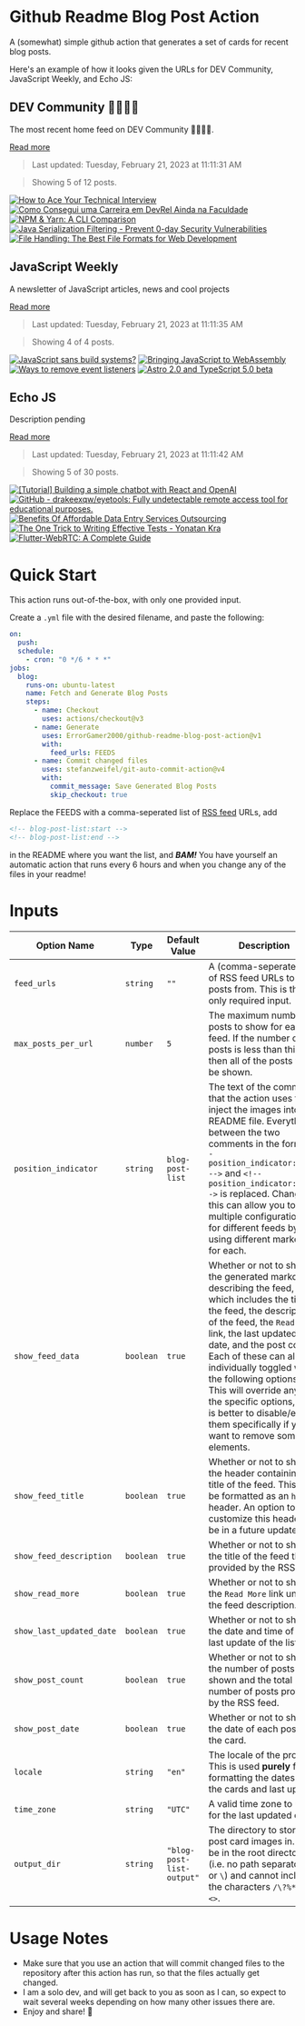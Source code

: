 # Github Readme Blog Post Action

A (somewhat) simple github action that generates a set of cards for recent blog posts.

Here's an example of how it looks given the URLs for DEV Community, JavaScript Weekly, and Echo JS:

<!-- post-list:start -->
## DEV Community 👩‍💻👨‍💻

The most recent home feed on DEV Community 👩‍💻👨‍💻.

[Read more](https://dev.to)
> Last updated: Tuesday, February 21, 2023 at 11:11:31 AM

> Showing 5 of 12 posts.

[![How to Ace Your Technical Interview](https://raw.githubusercontent.com/ErrorGamer2000/github-readme-blog-post-action/main/generated_files/DEV_Community_👩‍💻👨‍💻/How_to_Ace_Your_Technical_Interview.svg)](https://dev.to/michaellarocca/how-to-ace-your-technical-interview-2fdm)
[![Como Consegui uma Carreira em DevRel Ainda na Faculdade](https://raw.githubusercontent.com/ErrorGamer2000/github-readme-blog-post-action/main/generated_files/DEV_Community_👩‍💻👨‍💻/Como_Consegui_uma_Carreira_em_DevRel_Ainda_na_Faculdade.svg)](https://dev.to/devrelbr/como-consegui-uma-carreira-em-devrel-ainda-na-faculdade-anc)
[![NPM & Yarn: A CLI Comparison](https://raw.githubusercontent.com/ErrorGamer2000/github-readme-blog-post-action/main/generated_files/DEV_Community_👩‍💻👨‍💻/NPM___Yarn__A_CLI_Comparison.svg)](https://dev.to/arafat4693/npm-yarn-a-cli-comparison-56nb)
[![Java Serialization Filtering - Prevent 0-day Security Vulnerabilities](https://raw.githubusercontent.com/ErrorGamer2000/github-readme-blog-post-action/main/generated_files/DEV_Community_👩‍💻👨‍💻/Java_Serialization_Filtering_-_Prevent_0-day_Security_Vulnerabilities.svg)](https://dev.to/codenameone/java-serialization-filtering-prevent-0-day-security-vulnerabilities-ipk)
[![File Handling: The Best File Formats for Web Development](https://raw.githubusercontent.com/ErrorGamer2000/github-readme-blog-post-action/main/generated_files/DEV_Community_👩‍💻👨‍💻/File_Handling__The_Best_File_Formats_for_Web_Development.svg)](https://dev.to/get_pieces/file-handling-the-best-file-formats-for-web-development-2225)


## JavaScript Weekly

A newsletter of JavaScript articles, news and cool projects

[Read more](https://javascriptweekly.com/)
> Last updated: Tuesday, February 21, 2023 at 11:11:35 AM

> Showing 4 of 4 posts.

[![JavaScript sans build systems?](https://raw.githubusercontent.com/ErrorGamer2000/github-readme-blog-post-action/main/generated_files/JavaScript_Weekly/JavaScript_sans_build_systems_.svg)](https://javascriptweekly.com/issues/626)
[![Bringing JavaScript to WebAssembly](https://raw.githubusercontent.com/ErrorGamer2000/github-readme-blog-post-action/main/generated_files/JavaScript_Weekly/Bringing_JavaScript_to_WebAssembly.svg)](https://javascriptweekly.com/issues/625)
[![Ways to remove event listeners](https://raw.githubusercontent.com/ErrorGamer2000/github-readme-blog-post-action/main/generated_files/JavaScript_Weekly/Ways_to_remove_event_listeners.svg)](https://javascriptweekly.com/issues/624)
[![Astro 2.0 and TypeScript 5.0 beta](https://raw.githubusercontent.com/ErrorGamer2000/github-readme-blog-post-action/main/generated_files/JavaScript_Weekly/Astro_2.0_and_TypeScript_5.0_beta.svg)](https://javascriptweekly.com/issues/623)


## Echo JS

Description pending

[Read more](
http://www.echojs.com
)
> Last updated: Tuesday, February 21, 2023 at 11:11:42 AM

> Showing 5 of 30 posts.

[![
[Tutorial] Building a simple chatbot with React and OpenAI
](https://raw.githubusercontent.com/ErrorGamer2000/github-readme-blog-post-action/main/generated_files/_Echo_JS_/_[Tutorial]_Building_a_simple_chatbot_with_React_and_OpenAI_.svg)](
https://newsletter.frontendfresh.com/archive/tutorial-building-a-chatbot-with-react-and-openai/
)
[![GitHub - drakeexqw/eyetools: Fully undetectable remote access tool for educational purposes.](https://raw.githubusercontent.com/ErrorGamer2000/github-readme-blog-post-action/main/generated_files/_Echo_JS_/GitHub_-_drakeexqw_eyetools__Fully_undetectable_remote_access_tool_for_educational_purposes..svg)](https://github.com/drakeexqw/eyetools)
[![
Benefits Of Affordable Data Entry Services Outsourcing
](https://raw.githubusercontent.com/ErrorGamer2000/github-readme-blog-post-action/main/generated_files/_Echo_JS_/_Benefits_Of_Affordable_Data_Entry_Services_Outsourcing_.svg)](
https://www.astercube.com/online-data-entry-services/
)
[![The One Trick to Writing Effective Tests - Yonatan Kra](https://raw.githubusercontent.com/ErrorGamer2000/github-readme-blog-post-action/main/generated_files/_Echo_JS_/The_One_Trick_to_Writing_Effective_Tests_-_Yonatan_Kra.svg)](https://yonatankra.com/the-one-trick-to-writing-effective-tests/)
[![Flutter-WebRTC: A Complete Guide](https://raw.githubusercontent.com/ErrorGamer2000/github-readme-blog-post-action/main/generated_files/_Echo_JS_/Flutter-WebRTC__A_Complete_Guide.svg)](https://dev.to/video-sdk/flutter-webrtc-a-complete-guide-1b8o)


<!-- post-list:end -->

# Quick Start

This action runs out-of-the-box, with only one provided input.

Create a `.yml` file with the desired filename, and paste the following:

```yml
on:
  push:
  schedule:
    - cron: "0 */6 * * *"
jobs:
  blog:
    runs-on: ubuntu-latest
    name: Fetch and Generate Blog Posts
    steps:
      - name: Checkout
        uses: actions/checkout@v3
      - name: Generate
        uses: ErrorGamer2000/github-readme-blog-post-action@v1
        with:
          feed_urls: FEEDS
      - name: Commit changed files
        uses: stefanzweifel/git-auto-commit-action@v4
        with:
          commit_message: Save Generated Blog Posts
          skip_checkout: true
```

Replace the FEEDS with a comma-seperated list of [RSS feed](https://rss.com/blog/how-do-rss-feeds-work/) URLs, add

```md
<!-- blog-post-list:start -->
<!-- blog-post-list:end -->
```

in the README where you want the list, and **_BAM!_** You have yourself an automatic action that runs every 6 hours and when you change any of the files in your readme!

# Inputs

<table>
  <thead>
    <tr>
      <th>Option Name</th>
      <th>Type</th>
      <th>Default Value</th>
      <th>Description</th>
    </tr>
  </thead>
  <tbody>
    <tr>
      <td><code>feed_urls</code></td>
      <td><code>string</code></td>
      <td><code>""</code></td>
      <td>A (comma-seperated) list of RSS feed URLs to load posts from. This is the only required input.</td>
    </tr>
    <tr>
      <td><code>max_posts_per_url</code></td>
      <td><code>number</code></td>
      <td><code>5</code></td>
      <td>The maximum number of posts to show for each feed. If the number of posts is less than this, then all of the posts will be shown.</td>
    </tr>
    <tr>
      <td><code>position_indicator</code></td>
      <td><code>string</code></td>
      <td><code>blog-post-list</code></td>
      <td>The text of the comments that the action uses to inject the images into the README file. Everything between the two comments in the form <code>&lt;!-- position_indicator:start --&gt;</code> and <code>&lt;!-- position_indicator:end --&gt;</code> is replaced. Changing this can allow you to use multiple configurations for different feeds by using different markers for each.</td>
    </tr>
    <tr>
      <td><code>show_feed_data</code></td>
      <td><code>boolean</code></td>
      <td><code>true</code></td>
      <td>Whether or not to show the generated markdown describing the feed, which includes the title of the feed, the description of the feed, the <code>Read More</code> link, the last updated date, and the post count. Each of these can also be individually toggled with the following options. This will override any of the specific options, so it is better to disable/enable them specifically if you want to remove some elements.</td>
    </tr>
    <tr>
      <td><code>show_feed_title</code></td>
      <td><code>boolean</code></td>
      <td><code>true</code></td>
      <td>Whether or not to show the header containing the title of the feed. This will be formatted as an <code>h2</code> header. An option to customize this header will be in a future update.</td>
    </tr>
    <tr>
      <td><code>show_feed_description</code></td>
      <td><code>boolean</code></td>
      <td><code>true</code></td>
      <td>Whether or not to show the title of the feed that is provided by the RSS feed.</td>
    </tr>
    <tr>
      <td><code>show_read_more</code></td>
      <td><code>boolean</code></td>
      <td><code>true</code></td>
      <td>Whether or not to show the <code>Read More</code> link under the feed description.</td>
    </tr>
    <tr>
      <td><code>show_last_updated_date</code></td>
      <td><code>boolean</code></td>
      <td><code>true</code></td>
      <td>Whether or not to show the date and time of the last update of the list.</td>
    </tr>
    <tr>
      <td><code>show_post_count</code></td>
      <td><code>boolean</code></td>
      <td><code>true</code></td>
      <td>Whether or not to show the number of posts shown and the total number of posts provided by the RSS feed.</td>
    </tr>
    <tr>
      <td><code>show_post_date</code></td>
      <td><code>boolean</code></td>
      <td><code>true</code></td>
      <td>Whether or not to show the date of each post on the card.</td>
    </tr>
    <tr>
      <td><code>locale</code></td>
      <td><code>string</code></td>
      <td><code>"en"</code></td>
      <td>The locale of the project. This is used <strong>purely</strong> for formatting the dates of the cards and last update.</td>
    </tr>
    <tr>
      <td><code>time_zone</code></td>
      <td><code>string</code></td>
      <td><code>"UTC"</code></td>
      <td>A valid time zone to use for the last updated date.</td>
    </tr>
    <tr>
      <td><code>output_dir</code></td>
      <td><code>string</code></td>
      <td><code>"blog-post-list-output"</code></td>
      <td>The directory to store the post card images in. Must be in the root directory (i.e. no path separators <code>/</code> or <code>\</code>) and cannot include the characters <code>/\?%*:|"&lt;&gt;</code>.</td>
    </tr>
<!--
    <tr>
      <td><code></code></td>
      <td><cde></cde></td>
      <td><code></code></td>
      <td></td>
    </tr>
-->
  </tbody>
</table>

# Usage Notes

- Make sure that you use an action that will commit changed files to the repository after this action has run, so that the files actually get changed.
- I am a solo dev, and will get back to you as soon as I can, so expect to wait several weeks depending on how many other issues there are.
- Enjoy and share! 🤗
